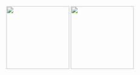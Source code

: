 <div style="white-space: nowrap;"><img height="166px" max-width="52%" src="https://github-readme-stats.vercel.app/api?username=liu-kan&show_icons=true&count_private=true"/> <img height="166px" max-width="47%" src="https://github-readme-stats.vercel.app/api/top-langs/?username=liu-kan&langs_count=8&layout=compact&hide=prolog,jupyter%20notebook"/></div>

<!--
### Hi there 👋

**liu-kan/liu-kan** is a ✨ _special_ ✨ repository because its `README.md` (this file) appears on your GitHub profile.

Here are some ideas to get you started:

- 🔭 I’m currently working on ...
- 🌱 I’m currently learning ...
- 👯 I’m looking to collaborate on ...
- 🤔 I’m looking for help with ...
- 💬 Ask me about ...
- 📫 How to reach me: ...
- 😄 Pronouns: ...
- ⚡ Fun fact: ...
-->
